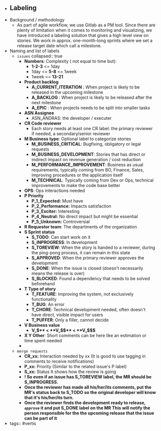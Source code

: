 - ## Labeling
- Background / methodology
	- As part of agile workflow, we use Gitlab as a PM tool.
	  Since there are plenty of limitation when it comes to monitoring and visualizing, we have introduced a labeling solution that gives a high level view on stories.
	  We work in approx. one-month-long sprints where we set a release target date which call a milestone.
- Naming and list of labels
	- `issues`
	  collapsed:: true
		- **Numbers**: Complexity ( not equal to time but):
			- **1-2-3** <= 1day
			- 1day <= **5-8** <= 1week
			- 1week <= **13-21**
		- **Product backlog**
			- **A_CURRENT_ITERATION** : When project is likely to be released in the upcoming milestone
			- **A_BACKLOG** : When project is likely to be released after the next milestone
			- **A_EPIC** : When projects needs to be split into smaller tasks
		- **ASN Assignee**
			- ASN_ANDRAS: the developer / executer
		- **CR Code reviewer**
			- Each story needs at least one CR label: the primary reviewer if needed, a secondary/senior reviewer
		- **M Business type**: Optional label to categorize stories
			- **M_BUSINESS_CRITICAL**: Bugfixing, obligatory or legal requests
			- **M_BUSINESS_DEVELOPMENT**: Stories that has direct or indirect impact on revenue generation / cost reduction
			- **M_PERFORMANCE_IMPROVEMENT**: Business as usual requirements, typically coming from BO, Finance, Sales, improving procedures or the application itself
			- **M_TECHNICAL**: Typically coming from Dev or Ops, technical improvements to make the code base better
		- **OPS**: Ops interactions needed
		- **P Priority**
			- **P_1_Expected:** Must have
			- **P_2_Performance:** Impacts satisfaction
			- **P_3_Exciter:** Interesting
			- **P_4_Neutral:** No direct impact but might be essential
			- **P_5_Unknown:** Controversial
		- **R Requestor team**: The departments of the organization
		- **S Sprint status**
			- **S_TODO**: Can start work on it
			- **S_INPROGRESS**: In development
			- **S_TOREVIEW**: When the story is handed to a reviewer, during the ping-pong process, it can remain in this state
			- **S_APPROVED**: When the primary reviewer approves the development
			- **S_DONE**: When the issue is closed (doesn't necessarily means the release is over)
			- **S_BLOCKED**: Found a dependency that needs to be solved beforehand
		- **T Type of story**
			- **T_FEATURE**: Improving the system, not exclusively functionality
			- **T_BUG**: An error
			- **T_CHORE**: Technical development needed, often doesn't have direct, visible impact for users
			- **T_PUFFER**: Only a filler, cannot decide
		- **V Business value**
			- **V_$** < **V_$$** < **V_$$$**
		- **X Y Other**: Short comments can be here like an estimation or time spent needed
		-
	- `merge requests`
		- **CR_xx:** Interaction needed by xx (It is good to use tagging in comments to receive notifications)
		- **P_xx:** Priority (Similar to the related issue's P label)
		- **S_xx:** Status It shows how the review is going
		- **! So even if an issue has S_TOREVIEW label, the MR should be S_INPROGRESS.**
		- **Once the reviewer has made all his/her/its comments, put the MR's status back to S_TODO so the original developer will know that it's his/her/its turn.**
		- **Once the reviewer finds the development ready to release, *`approve`* it and put S_DONE label on the MR This will notify the person responsible for the the upcoming release that the issue can be part of it**
- tags:: #vertis